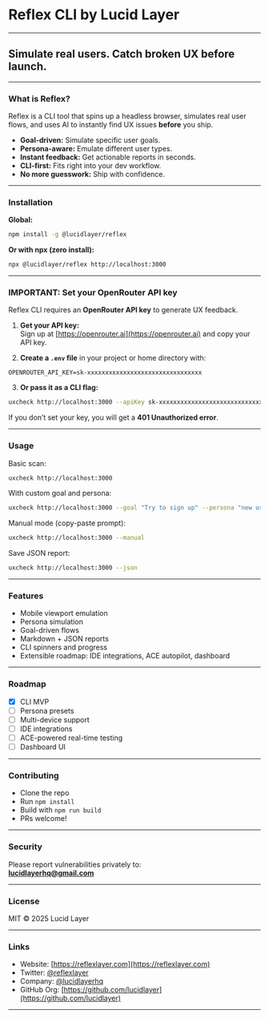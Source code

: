# Reflex CLI by Lucid Layer

---

## Simulate real users. Catch broken UX before launch.

---

### **What is Reflex?**

Reflex is a CLI tool that spins up a headless browser, simulates real user flows, and uses AI to instantly find UX issues **before** you ship.

- **Goal-driven:** Simulate specific user goals.
- **Persona-aware:** Emulate different user types.
- **Instant feedback:** Get actionable reports in seconds.
- **CLI-first:** Fits right into your dev workflow.
- **No more guesswork:** Ship with confidence.

---

### **Installation**

**Global:**

```bash
npm install -g @lucidlayer/reflex
```

**Or with npx (zero install):**

```bash
npx @lucidlayer/reflex http://localhost:3000
```

---

### **IMPORTANT: Set your OpenRouter API key**

Reflex CLI requires an **OpenRouter API key** to generate UX feedback.

1. **Get your API key:**  
   Sign up at [https://openrouter.ai](https://openrouter.ai) and copy your API key.

2. **Create a `.env` file** in your project or home directory with:

```
OPENROUTER_API_KEY=sk-xxxxxxxxxxxxxxxxxxxxxxxxxxxxxxxx
```

3. **Or pass it as a CLI flag:**

```bash
uxcheck http://localhost:3000 --apiKey sk-xxxxxxxxxxxxxxxxxxxxxxxxxxxxxxxx
```

If you don’t set your key, you will get a **401 Unauthorized error**.

---

### **Usage**

Basic scan:

```bash
uxcheck http://localhost:3000
```

With custom goal and persona:

```bash
uxcheck http://localhost:3000 --goal "Try to sign up" --persona "new user"
```

Manual mode (copy-paste prompt):

```bash
uxcheck http://localhost:3000 --manual
```

Save JSON report:

```bash
uxcheck http://localhost:3000 --json
```

---

### **Features**

- Mobile viewport emulation
- Persona simulation
- Goal-driven flows
- Markdown + JSON reports
- CLI spinners and progress
- Extensible roadmap: IDE integrations, ACE autopilot, dashboard

---

### **Roadmap**

- [x] CLI MVP
- [ ] Persona presets
- [ ] Multi-device support
- [ ] IDE integrations
- [ ] ACE-powered real-time testing
- [ ] Dashboard UI

---

### **Contributing**

- Clone the repo
- Run `npm install`
- Build with `npm run build`
- PRs welcome!

---

### **Security**

Please report vulnerabilities privately to:  
**lucidlayerhq@gmail.com**

---

### **License**

MIT © 2025 Lucid Layer

---

### **Links**

- Website: [https://reflexlayer.com](https://reflexlayer.com)
- Twitter: [@reflexlayer](https://twitter.com/reflexlayer)
- Company: [@lucidlayerhq](https://twitter.com/lucidlayerhq)
- GitHub Org: [https://github.com/lucidlayer](https://github.com/lucidlayer)

---
